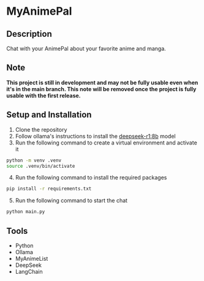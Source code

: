 # MyAnimePal

## Description
Chat with your AnimePal about your favorite anime and manga. 

## Note
**This project is still in development and may not be fully usable even when it's in the main branch. This note will be removed once the project is fully usable with the first release.**

## Setup and Installation
1. Clone the repository
2. Follow ollama's instructions to install the [deepseek-r1:8b](https://ollama.com/library/deepseek-r1:8b) model
3. Run the following command to create a virtual environment and activate it
```bash
python -m venv .venv
source .venv/bin/activate
```
4. Run the following command to install the required packages
```bash
pip install -r requirements.txt
```
5. Run the following command to start the chat
```bash
python main.py
```

## Tools
- Python
- Ollama
- MyAnimeList
- DeepSeek
- LangChain